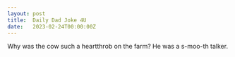 ```yaml
---
layout: post
title:  Daily Dad Joke 4U
date:   2023-02-24T00:00:00Z
---
```

Why was the cow such a heartthrob on the farm? He was a s-moo-th talker.
